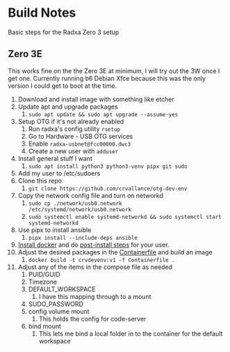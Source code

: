 # Build Notes

Basic steps for the Radxa Zero 3 setup

## Zero 3E

This works fine on the the Zero 3E at minimum, I will try out the 3W once I get one. Currently running b6 Debian Xfce because this was the only version I could get to boot at the time.

1. Download and install image with something like etcher
2. Update apt and upgrade packages
   1. `sudo apt update && sudo apt upgrade --assume-yes`
3. Setup OTG if it's not already enabled
   1. Run radxa's config utility `rsetup`
   2. Go to Hardware - USB OTG services
   3. Enable `radxa-usbnet@fcc00000.dwc3`
   4. Create a new user with `adduser`
4. Install general stuff I want
   1. `sudo apt install python3 python3-venv pipx git sudo`
5. Add my user to /etc/sudoers
6. Clone this repo
   1. `git clone https://github.com/crvallance/otg-dev-env`
7. Copy the network config file and turn on networkd
   1. `sudo cp ./network/usb0.network /etc/systemd/network/usb0.network`
   2. `sudo systemctl enable systemd-networkd && sudo systemctl start systemd-networkd`
8. Use pipx to install ansible
   1. `pipx install --include-deps ansible`
9. [Install docker](https://docs.docker.com/engine/install/debian/#install-using-the-repository) and do [post-install steps](https://docs.docker.com/engine/install/linux-postinstall/#manage-docker-as-a-non-root-user) for your user.
10. Adjust the desired packages in the [Containerfile](/code-server-docker/Containerfile) and build an image
    1. `docker build -t crvdevenv:v1 -f Containerfile .`
11. Adjust any of the items in the compose file as needed
    1. PUID/GUID
    2. Timezone
    3. DEFAULT_WORKSPACE
        1. I have this mapping through to a mount
    4. SUDO_PASSWORD
    5. config volume mount
       1. This holds the config for code-server
    6. bind mount
       1. This lets me bind a local folder in to the container for the default workspace
